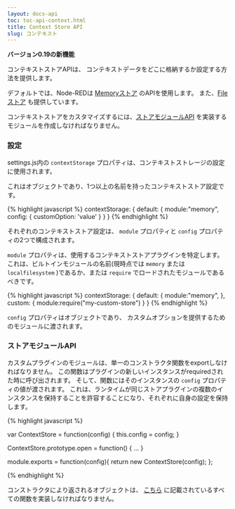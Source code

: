 ```yaml
---
layout: docs-api
toc: toc-api-context.html
title: Context Store API
slug: コンテキスト
---
```


**バージョン0.19の新機能**

コンテキストストアAPIは、
コンテキストデータをどこに格納するか設定する方法を提供します。

デフォルトでは、Node-REDは [Memoryストア](store/memory) のAPIを使用します。
また、[Fileストア](store/localfilesystem) も提供しています。

コンテキストストアをカスタマイズするには、[ストアモジュールAPI](#ストアモジュールAPI) を実装するモジュールを作成しなければなりません。

### 設定

settings.js内の `contextStorage` プロパティは、コンテキストストレージの設定に使用されます。

これはオブジェクトであり、1つ以上の名前を持ったコンテキストストア設定です。

{% highlight javascript %}
contextStorage: {
   default: {
       module:"memory",
       config: {
           customOption: 'value'
       }
   }
}
{% endhighlight %}

それぞれのコンテキストストア設定は、
`module` プロパティと `config` プロパティの2つで構成されます。

`module` プロパティは、使用するコンテキストストアプラグインを特定します。
これは、ビルトインモジュールの名前(現時点では `memory` または `localfilesystem` )であるか、または
`require` でロードされたモジュールであるべきです。

{% highlight javascript %}
contextStorage: {
   default: {
       module:"memory",
   },
   custom: {
       module:require("my-custom-store")
   }
}
{% endhighlight %}

`config` プロパティはオブジェクトであり、
カスタムオプションを提供するためのモジュールに渡されます。

### ストアモジュールAPI

カスタムプラグインのモジュールは、単一のコンストラクタ関数をexportしなければなりません。
この関数はプラグインの新しいインスタンスがrequiredされた時に呼び出されます。
そして、関数にはそのインスタンスの `config` プロパティの値が渡されます。
これは、ランタイムが同じストアプラグインの複数のインスタンスを保持することを許容することになり、それぞれに自身の設定を保持します。

{% highlight javascript %}

var ContextStore = function(config) {
    this.config = config;
}

ContextStore.prototype.open = function() { ... }


module.exports = function(config){
    return new ContextStore(config);
};

{% endhighlight %}


コンストラクタにより返されるオブジェクトは、
[こちら](methods/) に記載されているすべての関数を実装しなければなりません。
